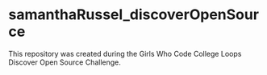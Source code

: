 # samanthaRussel_discoverOpenSource
This repository was created during the Girls Who Code College Loops Discover Open Source Challenge.
